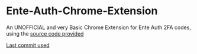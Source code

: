 # Ente-Auth-Chrome-Extension
An UNOFFICIAL and very Basic Chrome Extension for Ente Auth 2FA codes, using the [source code provided](https://github.com/ente-io/ente/)

[Last commit used](https://github.com/ente-io/ente/commit/165ffabdcb878c22a8c9147d600fbbddfc82248d)
